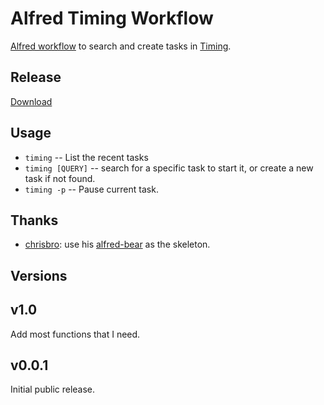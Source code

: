 # Alfred Timing Workflow

[Alfred workflow](https://www.alfredapp.com/workflows/) to search and create tasks in [Timing](https://timingapp.com/). 

## Release
[Download](https://github.com/elony314/alfred-timing/releases/)

## Usage
- `timing` -- List the recent tasks
- `timing [QUERY]` -- search for a specific task to start it, or create a new task if not found.
- `timing -p`  -- Pause current task.

## Thanks
- [chrisbro](https://github.com/chrisbro): use his [alfred-bear](https://github.com/chrisbro/alfred-bear) as the skeleton.

## Versions
## v1.0
Add most functions that I need.
## v0.0.1 
Initial public release.

